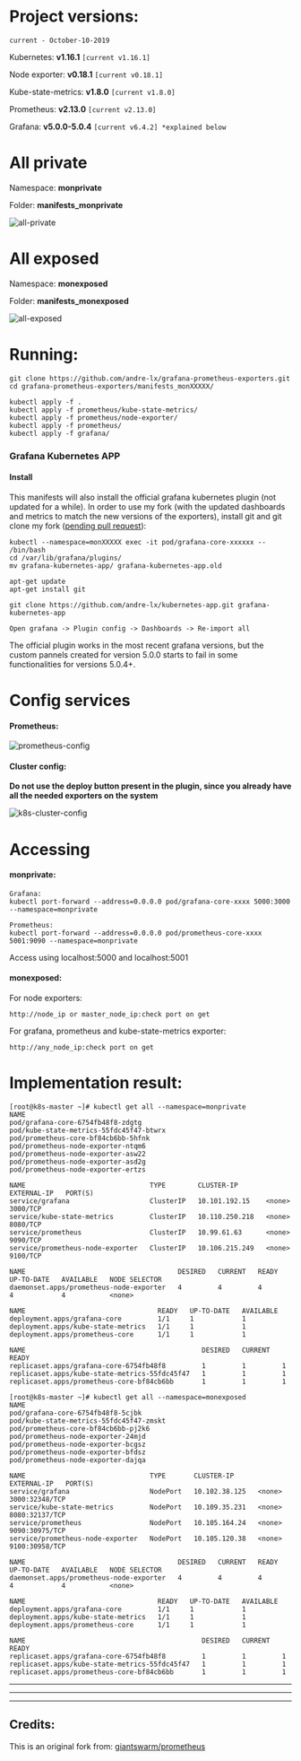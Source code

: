 # Project versions: 
`current - October-10-2019`

Kubernetes: **v1.16.1** `[current v1.16.1]`

Node exporter: **v0.18.1** `[current v0.18.1]`

Kube-state-metrics: **v1.8.0** `[current v1.8.0]`

Prometheus: **v2.13.0** `[current v2.13.0]`

Grafana: **v5.0.0-5.0.4** `[current v6.4.2] *explained below`


# All private 

Namespace: **monprivate**

Folder: **manifests_monprivate**

![all-private](https://raw.githubusercontent.com/andre-lx/grafana-prometheus-exporters/master/docs/img/all_private.png)

# All exposed

Namespace: **monexposed**

Folder: **manifests_monexposed**

![all-exposed](https://raw.githubusercontent.com/andre-lx/grafana-prometheus-exporters/master/docs/img/all_exposed.png)

# Running:

```
git clone https://github.com/andre-lx/grafana-prometheus-exporters.git
cd grafana-prometheus-exporters/manifests_monXXXXX/

kubectl apply -f .
kubectl apply -f prometheus/kube-state-metrics/
kubectl apply -f prometheus/node-exporter/
kubectl apply -f prometheus/
kubectl apply -f grafana/
```

### Grafana Kubernetes APP

#### Install 

This manifests will also install the official grafana kubernetes plugin (not updated for a while). In order to use my fork (with the updated dashboards and metrics to match the new versions of the exporters), install git and git clone my fork ([pending pull request](https://github.com/grafana/kubernetes-app/pull/83)):

```
kubectl --namespace=monXXXXX exec -it pod/grafana-core-xxxxxx -- /bin/bash
cd /var/lib/grafana/plugins/
mv grafana-kubernetes-app/ grafana-kubernetes-app.old

apt-get update 
apt-get install git

git clone https://github.com/andre-lx/kubernetes-app.git grafana-kubernetes-app

Open grafana -> Plugin config -> Dashboards -> Re-import all
```

The official plugin works in the most recent grafana versions, but the custom pannels created for version 5.0.0 starts to fail in some functionalities for versions 5.0.4+.

# Config services

#### Prometheus:

![prometheus-config](https://raw.githubusercontent.com/andre-lx/grafana-prometheus-exporters/master/docs/img/config_prometheus.png)

#### Cluster config:

**Do not use the deploy button present in the plugin, since you already have all the needed exporters on the system**

![k8s-cluster-config](https://raw.githubusercontent.com/andre-lx/grafana-prometheus-exporters/master/docs/img/config_k8s.png)

# Accessing

#### monprivate:
```
Grafana:
kubectl port-forward --address=0.0.0.0 pod/grafana-core-xxxx 5000:3000 --namespace=monprivate

Prometheus:
kubectl port-forward --address=0.0.0.0 pod/prometheus-core-xxxx 5001:9090 --namespace=monprivate
```

Access using localhost:5000 and localhost:5001

#### monexposed:

For node exporters:

```
http://node_ip or master_node_ip:check port on get
```

For grafana, prometheus and kube-state-metrics exporter:

```
http://any_node_ip:check port on get
```

# Implementation result:

```
[root@k8s-master ~]# kubectl get all --namespace=monprivate
NAME                                                           
pod/grafana-core-6754fb48f8-zdgtg         
pod/kube-state-metrics-55fdc45f47-btwrx  
pod/prometheus-core-bf84cb6bb-5hfnk       
pod/prometheus-node-exporter-ntqm6      
pod/prometheus-node-exporter-asw22 
pod/prometheus-node-exporter-asd2g 
pod/prometheus-node-exporter-ertzs 

NAME                               TYPE        CLUSTER-IP       EXTERNAL-IP   PORT(S)    
service/grafana                    ClusterIP   10.101.192.15    <none>        3000/TCP   
service/kube-state-metrics         ClusterIP   10.110.250.218   <none>        8080/TCP   
service/prometheus                 ClusterIP   10.99.61.63      <none>        9090/TCP   
service/prometheus-node-exporter   ClusterIP   10.106.215.249   <none>        9100/TCP   

NAME                                      DESIRED   CURRENT   READY   UP-TO-DATE   AVAILABLE   NODE SELECTOR   
daemonset.apps/prometheus-node-exporter   4         4         4       4            4           <none>          

NAME                                 READY   UP-TO-DATE   AVAILABLE   
deployment.apps/grafana-core         1/1     1            1           
deployment.apps/kube-state-metrics   1/1     1            1           
deployment.apps/prometheus-core      1/1     1            1           

NAME                                            DESIRED   CURRENT   READY  
replicaset.apps/grafana-core-6754fb48f8         1         1         1       
replicaset.apps/kube-state-metrics-55fdc45f47   1         1         1       
replicaset.apps/prometheus-core-bf84cb6bb       1         1         1       
```

```
[root@k8s-master ~]# kubectl get all --namespace=monexposed
NAME                                      
pod/grafana-core-6754fb48f8-5cjbk         
pod/kube-state-metrics-55fdc45f47-zmskt   
pod/prometheus-core-bf84cb6bb-pj2k6       
pod/prometheus-node-exporter-24mjd        
pod/prometheus-node-exporter-bcgsz 
pod/prometheus-node-exporter-bfdsz 
pod/prometheus-node-exporter-dajqa

NAME                               TYPE       CLUSTER-IP      EXTERNAL-IP   PORT(S)          
service/grafana                    NodePort   10.102.38.125   <none>        3000:32348/TCP   
service/kube-state-metrics         NodePort   10.109.35.231   <none>        8080:32137/TCP   
service/prometheus                 NodePort   10.105.164.24   <none>        9090:30975/TCP   
service/prometheus-node-exporter   NodePort   10.105.120.38   <none>        9100:30958/TCP   

NAME                                      DESIRED   CURRENT   READY   UP-TO-DATE   AVAILABLE   NODE SELECTOR   
daemonset.apps/prometheus-node-exporter   4         4         4       4            4           <none>          

NAME                                 READY   UP-TO-DATE   AVAILABLE   
deployment.apps/grafana-core         1/1     1            1           
deployment.apps/kube-state-metrics   1/1     1            1           
deployment.apps/prometheus-core      1/1     1            1           

NAME                                            DESIRED   CURRENT   READY   
replicaset.apps/grafana-core-6754fb48f8         1         1         1       
replicaset.apps/kube-state-metrics-55fdc45f47   1         1         1       
replicaset.apps/prometheus-core-bf84cb6bb       1         1         1       

```

***
***
***

## Credits:

This is an original fork from: [giantswarm/prometheus](https://github.com/giantswarm/prometheus)
